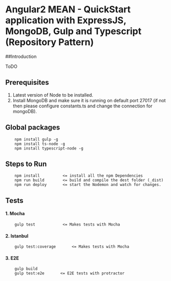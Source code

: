 # Angular2 MEAN - QuickStart application with ExpressJS, MongoDB, Gulp and Typescript (Repository Pattern)

##Introduction

ToDO

## Prerequisites

1. Latest version of Node to be installed.
2. Install MongoDB and make sure it is running on default port 27017 (if not then please configure constants.ts and change the connection for mongoDB).

## Global packages
```
    npm install gulp -g
    npm install ts-node -g
    npm install typescript-node -g
```

## Steps to Run
```
    npm install          <= install all the npm Dependencies
    npm run build        <= build and compile the dest folder (_dist)
    npm run deploy       <= start the Nodemon and watch for changes.
```

## Tests

#### 1. Mocha
```
    gulp test            <= Makes tests with Mocha
```

#### 2. Istanbul
```
    gulp test:coverage       <= Makes tests with Mocha
```

#### 3. E2E
```
    gulp build
    gulp test:e2e       <= E2E tests with protractor
```